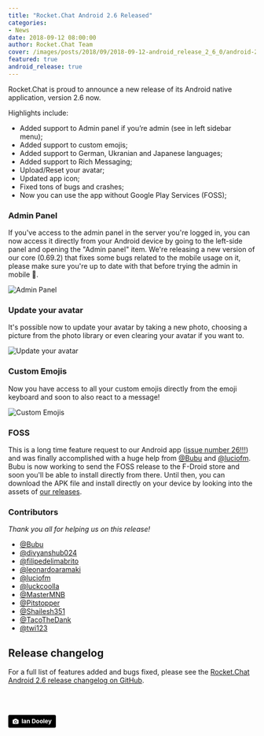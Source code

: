 ```yaml
---
title: "Rocket.Chat Android 2.6 Released"
categories:
- News
date: 2018-09-12 08:00:00
author: Rocket.Chat Team
cover: /images/posts/2018/09/2018-09-12-android_release_2_6_0/android-2-6-test-cover.jpg
featured: true
android_release: true
---
```


Rocket.Chat is proud to announce a new release of its Android native application, version 2.6 now.

Highlights include:

- Added support to Admin panel if you’re admin (see in left sidebar menu);
- Added support to custom emojis;
- Added support to German, Ukranian and Japanese languages;
- Added support to Rich Messaging;
- Upload/Reset your avatar;
- Updated app icon;
- Fixed tons of bugs and crashes;
- Now you can use the app without Google Play Services (FOSS);

### Admin Panel

If you've access to the admin panel in the server you're logged in, you can now access it directly from your Android device by going to the left-side panel and opening the "Admin panel" item. We're releasing a new version of our core (0.69.2) that fixes some bugs related to the mobile usage on it, please make sure you're up to date with that before trying the admin in mobile 🙈.

![Admin Panel](https://user-images.githubusercontent.com/551004/45422705-63f9c480-b667-11e8-808a-c5c20d772950.png)

### Update your avatar

It's possible now to update your avatar by taking a new photo, choosing a picture from the photo library or even clearing your avatar if you want to.

![Update your avatar](https://user-images.githubusercontent.com/551004/45422698-5e9c7a00-b667-11e8-9360-e2add724f7b6.png)

### Custom Emojis

Now you have access to all your custom emojis directly from the emoji keyboard and soon to also react to a message!

![Custom Emojis](https://user-images.githubusercontent.com/551004/45422706-652af180-b667-11e8-9c9c-06d38df300c4.png)

### FOSS

This is a long time feature request to our Android app ([issue number 26!!!](https://github.com/RocketChat/Rocket.Chat.Android/issues/26)) and was finally accomplished with a huge help from [@Bubu](https://github.com/RocketChat/Rocket.Chat.Android/pull/1232) and [@luciofm](https://github.com/RocketChat/Rocket.Chat.Android/pull/1585). Bubu is now working to send the FOSS release to the F-Droid store and soon you'll be able to install directly from there. Until then, you can download the APK file and install directly on your device by looking into the assets of [our releases](https://github.com/RocketChat/Rocket.Chat.Android/releases/tag/v2.6.0).

### Contributors

_Thank you all for helping us on this release!_

* [@Bubu](https://github.com/Bubu)
* [@divyanshub024](https://github.com/divyanshub024)
* [@filipedelimabrito](https://github.com/filipedelimabrito)
* [@leonardoaramaki](https://github.com/leonardoaramaki)
* [@luciofm](https://github.com/luciofm)
* [@luckcoolla](https://github.com/luckcoolla)
* [@MasterMNB](https://github.com/MasterMNB)
* [@Pitstopper](https://github.com/Pitstopper)
* [@Shailesh351](https://github.com/Shailesh351)
* [@TacoTheDank](https://github.com/TacoTheDank)
* [@twi123](https://github.com/twi123) 

## Release changelog

For a full list of features added and bugs fixed, please see the [Rocket.Chat Android 2.6 release changelog on GitHub](https://github.com/RocketChat/Rocket.Chat.Android/releases/tag/v2.6.0).

<br/>
<br/>

<a style="background-color:black;color:white;text-decoration:none;padding:4px 6px;font-family:-apple-system, BlinkMacSystemFont, &quot;San Francisco&quot;, &quot;Helvetica Neue&quot;, Helvetica, Ubuntu, Roboto, Noto, &quot;Segoe UI&quot;, Arial, sans-serif;font-size:12px;font-weight:bold;line-height:1.2;display:inline-block;border-radius:3px" href="https://unsplash.com/@nativemello?utm_medium=referral&amp;utm_campaign=photographer-credit&amp;utm_content=creditBadge" target="_blank" rel="noopener noreferrer" title="Download free do whatever you want high-resolution photos from ian dooley"><span style="display:inline-block;padding:2px 3px"><svg xmlns="http://www.w3.org/2000/svg" style="height:12px;width:auto;position:relative;vertical-align:middle;top:-1px;fill:white" viewBox="0 0 32 32"><title>unsplash-logo</title><path d="M20.8 18.1c0 2.7-2.2 4.8-4.8 4.8s-4.8-2.1-4.8-4.8c0-2.7 2.2-4.8 4.8-4.8 2.7.1 4.8 2.2 4.8 4.8zm11.2-7.4v14.9c0 2.3-1.9 4.3-4.3 4.3h-23.4c-2.4 0-4.3-1.9-4.3-4.3v-15c0-2.3 1.9-4.3 4.3-4.3h3.7l.8-2.3c.4-1.1 1.7-2 2.9-2h8.6c1.2 0 2.5.9 2.9 2l.8 2.4h3.7c2.4 0 4.3 1.9 4.3 4.3zm-8.6 7.5c0-4.1-3.3-7.5-7.5-7.5-4.1 0-7.5 3.4-7.5 7.5s3.3 7.5 7.5 7.5c4.2-.1 7.5-3.4 7.5-7.5z"></path></svg></span><span style="display:inline-block;padding:2px 3px;">Ian Dooley</span></a>
